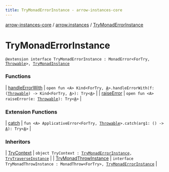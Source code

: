 ```yaml
---
title: TryMonadErrorInstance - arrow-instances-core
---
```


[arrow-instances-core](../../index.html) / [arrow.instances](../index.html) / [TryMonadErrorInstance](./index.html)

# TryMonadErrorInstance

`@extension interface TryMonadErrorInstance : MonadError<ForTry, `[`Throwable`](https://kotlinlang.org/api/latest/jvm/stdlib/kotlin/-throwable/index.html)`>, `[`TryMonadInstance`](../-try-monad-instance/index.html)

### Functions

| [handleErrorWith](handle-error-with.html) | `open fun <A> Kind<ForTry, `[`A`](handle-error-with.html#A)`>.handleErrorWith(f: (`[`Throwable`](https://kotlinlang.org/api/latest/jvm/stdlib/kotlin/-throwable/index.html)`) -> Kind<ForTry, `[`A`](handle-error-with.html#A)`>): Try<`[`A`](handle-error-with.html#A)`>` |
| [raiseError](raise-error.html) | `open fun <A> raiseError(e: `[`Throwable`](https://kotlinlang.org/api/latest/jvm/stdlib/kotlin/-throwable/index.html)`): Try<`[`A`](raise-error.html#A)`>` |

### Extension Functions

| [catch](../../arrow.instances.try.applicative-error/arrow.typeclasses.-applicative-error/catch.html) | `fun <A> ApplicativeError<ForTry, `[`Throwable`](https://kotlinlang.org/api/latest/jvm/stdlib/kotlin/-throwable/index.html)`>.catch(arg1: () -> `[`A`](../../arrow.instances.try.applicative-error/arrow.typeclasses.-applicative-error/catch.html#A)`): Try<`[`A`](../../arrow.instances.try.applicative-error/arrow.typeclasses.-applicative-error/catch.html#A)`>` |

### Inheritors

| [TryContext](../-try-context/index.html) | `object TryContext : `[`TryMonadErrorInstance`](./index.html)`, `[`TryTraverseInstance`](../-try-traverse-instance/index.html) |
| [TryMonadThrowInstance](../-try-monad-throw-instance.html) | `interface TryMonadThrowInstance : MonadThrow<ForTry>, `[`TryMonadErrorInstance`](./index.html) |

